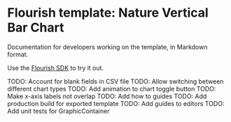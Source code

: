 # Flourish template: Nature Vertical Bar Chart

Documentation for developers working on the template, in Markdown format.

Use the [Flourish SDK](https://www.npmjs.com/package/@flourish/sdk) to try it out.

TODO: Account for blank fields in CSV file
TODO: Allow switching between different chart types
TODO: Add animation to chart toggle button
TODO: Make x-axis labels not overlap
TODO: Add how to guides
TODO: Add production build for exported template
TODO: Add guides to editors
TODO: Add unit tests for GraphicContainer

